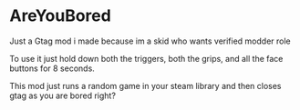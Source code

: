 # AreYouBored
Just a Gtag mod i made because im a skid who wants verified modder role

To use it just hold down both the triggers, both the grips, and all the face buttons for 8 seconds.

This mod just runs a random game in your steam library and then closes gtag as you are bored right?
